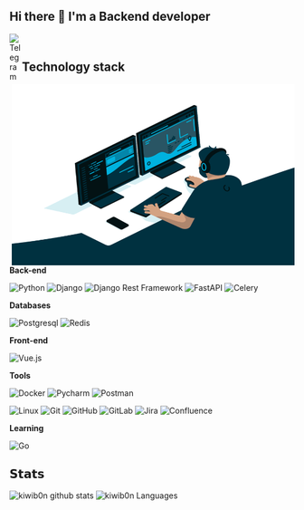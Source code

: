 ## Hi there 👋 I'm a Backend developer

<a href="https://t.me/andrei_shaikin">
  <img align="left" alt="Telegram" width="22px" src="https://camo.githubusercontent.com/5c1975da7d9ab735ceb71c57b6c7e48ff3e08ca4/68747470733a2f2f6564656e742e6769746875622e696f2f537570657254696e7949636f6e732f696d616765732f7376672f74656c656772616d2e737667">
</a>
</br>

## Technology stack

<img align="right" alt="GIF" src="https://github.com/DJWOMS/DJWOMS/blob/main/code.gif?raw=true" width="500" height="320" />

**Back-end**

![Python](https://img.shields.io/badge/-Python-black?style=flat-square&logo=Python)
![Django](https://img.shields.io/badge/-Django-0aad48?style=flat-square&logo=Django)
![Django Rest Framework](https://img.shields.io/badge/DRF-red?style=flat-square&logo=Django)
![FastAPI](https://img.shields.io/badge/-FastAPI-%2300C7B7?style=flat-square&logo=FastAPI)
![Celery](https://img.shields.io/badge/-Celery-%2300C7B7?style=flat-square&logo=Celery)

**Databases**

![Postgresql](https://img.shields.io/badge/-Postgresql-%232c3e50?style=flat-square&logo=Postgresql)
![Redis](https://img.shields.io/badge/-Redis-FCA121?style=flat-square&logo=Redis)

**Front-end**

![Vue.js](https://img.shields.io/badge/-Vue.js-%232c3e50?style=flat-square&logo=vue-dot-js)

**Tools**

![Docker](https://img.shields.io/badge/-Docker-46a2f1?style=flat-square&logo=docker&logoColor=white)
![Pycharm]([https://img.shields.io/badge/-Pycharm-FBA121?style=flat-square&logo=pycharm](https://img.shields.io/badge/-Pycharm-grey?style=flat-square&logo=pycharm))
![Postman](https://img.shields.io/badge/Postman-FCA121?style=flat-square&logo=postman)

![Linux](https://img.shields.io/badge/Linux-black?style=flat-square&logo=linux)
![Git](https://img.shields.io/badge/-Git-black?style=flat-square&logo=git)
![GitHub](https://img.shields.io/badge/-GitHub-181717?style=flat-square&logo=github)
![GitLab](https://img.shields.io/badge/-GitLab-FCA121?style=flat-square&logo=gitlab)
![Jira](https://img.shields.io/badge/-Jira-FCA121?style=flat-square&logo=jira)
![Confluence](https://img.shields.io/badge/-Confluense-FCA121?style=flat-square&logo=confluence)

**Learning**

![Go](https://img.shields.io/badge/-Go-grey?style=flat-square&logo=go)

## 𝗦𝘁𝗮𝘁𝘀
![kiwib0n github stats]([https://github-readme-stats.vercel.app/api?username=DJWOMS&show_icons=true&theme=dracula&include_all_commits=true&count_private=true](https://github-readme-stats.vercel.app/api?username=kiwib0n&show_icons=true&theme=dracula&include_all_commits=true&count_private=true))
![kiwib0n Languages](https://github-readme-stats.vercel.app/api/top-langs/?username=kiwib0n&layout=compact&count_private=true&theme=gruvbox)
